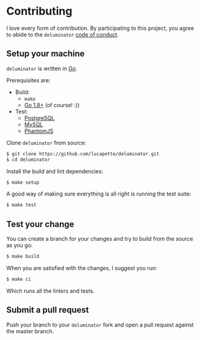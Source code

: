 # Contributing

I love every form of contribution. By participating to this project, you agree
to abide to the `deluminator` [code of conduct](/CODE_OF_CONDUCT.md).

## Setup your machine

`deluminator` is written in [Go](https://golang.org/).

Prerequisites are:

* Build:
  * `make`
  * [Go 1.8+](http://golang.org/doc/install) (of course! :))
* Test:
  * [PostgreSQL](https://www.postgresql.org/)
  * [MySQL](https://www.mysql.com/)
  * [PhantomJS](http://phantomjs.org/)

Clone `deluminator` from source:

```sh
$ git clone https://github.com/lucapette/deluminator.git
$ cd deluminator
```

Install the build and lint dependencies:

``` sh
$ make setup
```

A good way of making sure everything is all right is running the test suite:

``` sh
$ make test
```

## Test your change

You can create a branch for your changes and try to build from the source as you go:

``` sh
$ make build
```

When you are satisfied with the changes, I suggest you run:

``` sh
$ make ci
```

Which runs all the linters and tests.

## Submit a pull request

Push your branch to your `deluminator` fork and open a pull request against
the master branch.
